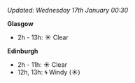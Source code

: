 *Updated: Wednesday 17th January 00:30*

**Glasgow**

* 2h - 13h: :sunny: Clear

**Edinburgh**

* 2h - 11h: :sunny: Clear
* 12h, 13h: :cyclone: Windy (:sunny:)
